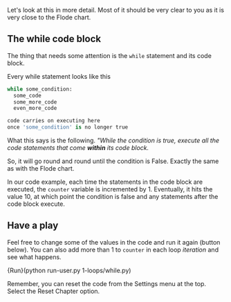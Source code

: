 Let's look at this in more detail. Most of it should be very clear to you as it is very close to the Flode chart.

## The while code block
The thing that needs some attention is the `while` statement and its code block.

Every while statement looks like this

```python
while some_condition:
  some_code
  some_more_code
  even_more_code

code carries on executing here 
once 'some_condition' is no longer true
```

What this says is the following. *"While the condition is true, execute all the code statements that come **within** its code block.*

So, it will go round and round until the condition is False. Exactly the same as with the Flode chart.

In our code example, each time the statements in the code block are executed, the `counter` variable is incremented by 1. Eventually, it hits the value 10, at which point the condition is false and any statements after the code block execute.

## Have a play
Feel free to change some of the values in the code and run it again (button below). You can also add more than 1 to `counter` in each loop *iteration* and see what happens.

 {Run}(python run-user.py 1-loops/while.py)
 
Remember, you can reset the code from the Settings menu at the top. Select the Reset Chapter option.